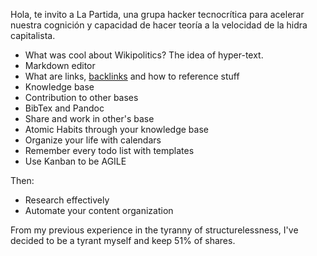 Hola, te invito a La Partida, una grupa hacker tecnocrítica para acelerar nuestra cognición y capacidad de hacer teoría a la velocidad de la hidra capitalista.
- What was cool about Wikipolitics? The idea of hyper-text.
- Markdown editor
- What are links, [backlinks](https://help.obsidian.md/Plugins/Backlinks) and how to reference stuff
- Knowledge base
- Contribution to other bases
- BibTex and Pandoc
- Share and work in other's base
- Atomic Habits through your knowledge base
- Organize your life with calendars
- Remember every todo list with templates
- Use Kanban to be AGILE

Then:

- Research effectively
- Automate your content organization

From my previous experience in the tyranny of structurelessness, I've decided to be a tyrant myself and keep 51% of shares.